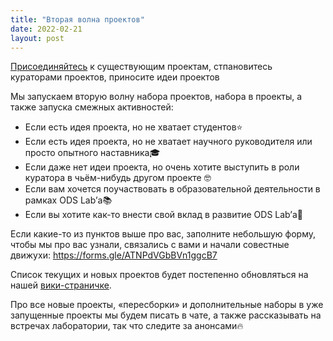 ```yaml
---
title: "Вторая волна проектов"
date: 2022-02-21
layout: post
---
```


[Присоединяйтесь](https://forms.gle/ATNPdVGbBVn1ggcB7) к существующим проектам, стпановитесь кураторами проектов, приносите идеи проектов

Мы запускаем вторую волну набора проектов, набора в проекты, а также запуска смежных активностей:

 * Если есть идея проекта, но не хватает студентов⭐️
 * Если есть идея проекта, но не хватает научного руководителя или просто опытного наставника🎓
 * Если даже нет идеи проекта, но очень хотите выступить в роли куратора в чьём-нибудь другом проекте 🤓
 * Если вам хочется поучаствовать в образовательной деятельности в рамках ODS Lab’а📚
 * Если вы хотите как-то внести свой вклад в развитие ODS Lab’а🎈

Если какие-то из пунктов выше про вас, заполните небольшую форму, чтобы мы про вас узнали, связались с вами и начали совестные движухи: https://forms.gle/ATNPdVGbBVn1ggcB7

Список текущих и новых проектов будет постепенно обновляться на нашей [вики-страничке](projects.md).

Про все новые проекты, «пересборки» и дополнительные наборы в уже запущенные проекты мы будем писать в чате, а также рассказывать на встречах лаборатории, так что следите за анонсами🔥
